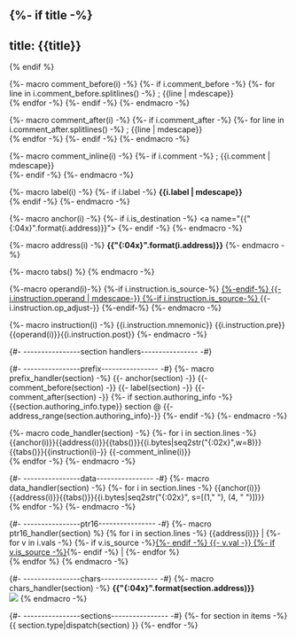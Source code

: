 {%- if title -%}
---
title: {{title}}
---
{% endif %}

{%- macro comment_before(i) -%}
{%- if i.comment_before -%}
{%- for line in i.comment_before.splitlines() -%}
; {{line | mdescape}}  
{% endfor -%}
{%- endif -%}
{%- endmacro -%}

{%- macro comment_after(i) -%}
{%- if i.comment_after -%}
{%- for line in i.comment_after.splitlines() -%}
; {{line | mdescape}}  
{% endfor -%}
{%- endif -%}
{%- endmacro -%}

{%- macro comment_inline(i) -%}
{%- if i.comment -%}
; {{i.comment | mdescape}}  
{%- endif -%}
{%- endmacro -%}

{%- macro label(i) -%}
{%- if i.label -%}
**{{i.label | mdescape}}**  
{% endif -%}
{%- endmacro -%}

{%- macro anchor(i) -%}
{%- if i.is_destination -%}
<a name="{{"{:04x}".format(i.address)}}"></a>
{%- endif -%}
{%- endmacro -%}

{%- macro address(i) -%}
**{{"{:04x}".format(i.address)}}**
{%- endmacro -%}

{%- macro tabs() %}   {% endmacro -%}

{%-macro operand(i)-%}
{%-if i.instruction.is_source-%}
[
{%-endif-%}
{{-i.instruction.operand | mdescape-}}
{%-if i.instruction.is_source-%}
](#{{"{:04x}".format(i.instruction.target)}})
{{-i.instruction.op_adjust-}}
{%-endif-%}
{%- endmacro -%}

{%- macro instruction(i) -%}
{{i.instruction.mnemonic}} {{i.instruction.pre}}{{operand(i)}}{{i.instruction.post}}
{%- endmacro -%}

{#- ----------------section handlers---------------- -#}

{#- ----------------prefix---------------- -#}
{%- macro prefix_handler(section) -%}
{{- anchor(section) -}}
{{- comment_before(section) -}}
{{- label(section) -}}
{{- comment_after(section) -}}
{%- if section.authoring_info -%}
{{section.authoring_info.type}} section @
{{-address_range(section.authoring_info)-}} 
{%- endif -%}
{%- endmacro -%}

{%- macro code_handler(section) -%}
{%- for i in section.lines -%}
{{anchor(i)}}{{address(i)}}{{tabs()}}{{i.bytes|seq2str("{:02x}",w=8)}}{{tabs()}}{{instruction(i)-}}
{{-comment_inline(i)}}  
{% endfor -%}
{%- endmacro -%}

{#- ----------------data---------------- -#}
{%- macro data_handler(section) -%}
{%- for i in section.lines -%}
{{anchor(i)}}{{address(i)}}{{tabs()}}{{i.bytes|seq2str("{:02x}", s=[(1," "), (4, "  ")])}}  
{% endfor -%}
{%- endmacro -%}

{#- ----------------ptr16---------------- -#}
{%- macro ptr16_handler(section) %}
{% for i in section.lines -%}
{{address(i)}}    |
{%- for v in i.vals -%}
{%- if v.is_source -%}[{%- endif -%}
{{- v.val -}}
{%- if v.is_source -%}](#{{"{:04x}".format(v.target)}}){%- endif -%}
|
{%- endfor %}  
{% endfor %}
{% endmacro -%}

{#- ----------------chars---------------- -#}
{%- macro chars_handler(section) -%}
**{{"{:04x}".format(section.address)}}**  
![]({{section.generate()}})
{% endmacro -%}

{#- ----------------sections---------------- -#}
{%- for section in items -%}
{{ section.type|dispatch(section) }}
{%- endfor -%}
